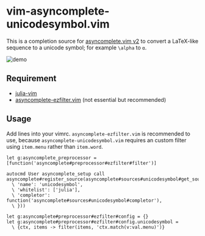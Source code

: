 vim-asyncomplete-unicodesymbol.vim
==================================

This is a completion source for [asyncomplete.vim v2](https://github.com/prabirshrestha/asyncomplete.vim/pull/124) to convert a LaTeX-like sequence to a unicode symbol; for example `\alpha` to `α`.

![demo](https://imgur.com/GNOblmZ.gif)

## Requirement

 - [julia-vim](https://github.com/JuliaEditorSupport/julia-vim)
 - [asyncomplete-ezfilter.vim](https://github.com/machakann/asyncomplete-ezfilter.vim)  (not essential but recommended)

## Usage

Add lines into your vimrc. `asyncomplete-ezfilter.vim` is recommended to use, because `asyncomplete-unicodesymbol.vim` requires an custom filter using `item.menu` rather than `item.word`.

```vim
let g:asyncomplete_preprocessor = [function('asyncomplete#preprocessor#ezfilter#filter')]

autocmd User asyncomplete_setup call asyncomplete#register_source(asyncomplete#sources#unicodesymbol#get_source_options({
  \ 'name': 'unicodesymbol',
  \ 'whitelist': ['julia'],
  \ 'completor': function('asyncomplete#sources#unicodesymbol#completor'),
  \ }))

let g:asyncomplete#preprocessor#ezfilter#config = {}
let g:asyncomplete#preprocessor#ezfilter#config.unicodesymbol =
  \ {ctx, items -> filter(items, 'ctx.match(v:val.menu)')}
```
